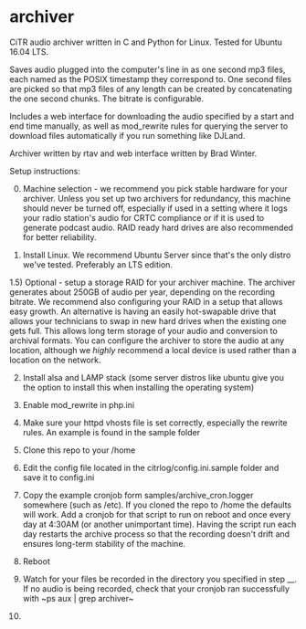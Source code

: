 archiver
========

CiTR audio archiver written in C and Python for Linux. Tested for Ubuntu 16.04 LTS. 

Saves audio plugged into the computer's line in as one second mp3 files, each named as the POSIX timestamp they correspond to. One second files are picked so that mp3 files of any length can be created by concatenating the one second chunks. The bitrate is configurable.

Includes a web interface for downloading the audio specified by a start and end time manually, as well as mod_rewrite rules for querying the server to download files automatically if you run something like DJLand.

Archiver written by rtav and web interface written by Brad Winter.

Setup instructions:

0) Machine selection - we recommend you pick stable hardware for your archiver. Unless you set up two archivers for redundancy, this machine should never be turned off, especially if used in a setting where it logs your radio station's audio for CRTC compliance or if it is used to generate podcast audio. RAID ready hard drives are also recommended for better reliability.

1) Install Linux. We recommend Ubuntu Server since that's the only distro we've tested. Preferably an LTS edition.

1.5) Optional - setup a storage RAID for your archiver machine. The archiver generates about 250GB of audio per year, depending on the recording bitrate. We recommend also configuring your RAID in a setup that allows easy growth. An alternative is having an easily hot-swapable drive that allows your technicians to swap in new hard drives when the existing one gets full. This allows long term storage of your audio and conversion to archival formats. You can configure the archiver to store the audio at any location, although we *highly* recommend a local device is used rather than a location on the network.

2) Install alsa and LAMP stack (some server distros like ubuntu give you the option to install this when installing the operating system)

3) Enable mod_rewrite in php.ini

4) Make sure your httpd vhosts file is set correctly, especially the rewrite rules. An example is found in the sample folder

5) Clone this repo to your /home

6) Edit the config file located in the citrlog/config.ini.sample folder and save it to config.ini

7) Copy the example cronjob form samples/archive_cron.logger somewhere (such as /etc). If you cloned the repo to /home the defaults will work. Add a cronjob for that script to run on reboot and once every day at 4:30AM (or another unimportant time). Having the script run each day restarts the archive process so that the recording doesn't drift and ensures long-term stability of the machine.

8) Reboot

9) Watch for your files be recorded in the directory you specified in step __. If no audio is being recorded, check that your cronjob ran successfully with ~ps aux | grep archiver~

10) 

